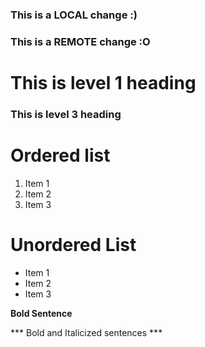 ### This is a LOCAL change :)
### This is a REMOTE change :O

# This is level 1 heading
### This is level 3 heading

# Ordered list
1. Item 1
2. Item 2
3. Item 3

# Unordered List

- Item 1
- Item 2
- Item 3

**Bold Sentence**

*** Bold and Italicized sentences ***
